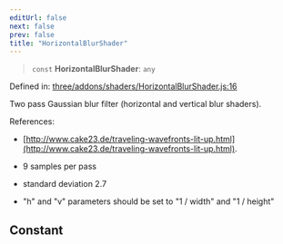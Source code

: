 ```yaml
---
editUrl: false
next: false
prev: false
title: "HorizontalBlurShader"
---
```


> `const` **HorizontalBlurShader**: `any`

Defined in: [three/addons/shaders/HorizontalBlurShader.js:16](https://github.com/DefinitelyMaybe/three-i18n/blob/fa57b79433d1c349ffb23a78727299c8d4190136/three/addons/shaders/HorizontalBlurShader.js#L16)

Two pass Gaussian blur filter (horizontal and vertical blur shaders).

References:
- [http://www.cake23.de/traveling-wavefronts-lit-up.html](http://www.cake23.de/traveling-wavefronts-lit-up.html).

- 9 samples per pass
- standard deviation 2.7
- "h" and "v" parameters should be set to "1 / width" and "1 / height"

## Constant

